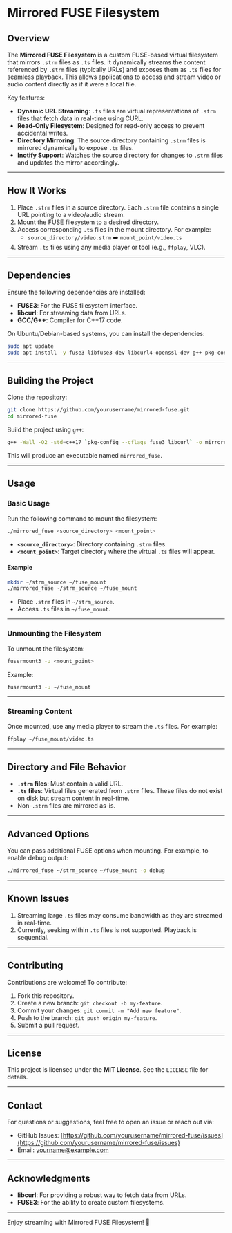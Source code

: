 # **Mirrored FUSE Filesystem**

## **Overview**
The **Mirrored FUSE Filesystem** is a custom FUSE-based virtual filesystem that mirrors `.strm` files as `.ts` files. It dynamically streams the content referenced by `.strm` files (typically URLs) and exposes them as `.ts` files for seamless playback. This allows applications to access and stream video or audio content directly as if it were a local file.

Key features:
- **Dynamic URL Streaming**: `.ts` files are virtual representations of `.strm` files that fetch data in real-time using CURL.
- **Read-Only Filesystem**: Designed for read-only access to prevent accidental writes.
- **Directory Mirroring**: The source directory containing `.strm` files is mirrored dynamically to expose `.ts` files.
- **Inotify Support**: Watches the source directory for changes to `.strm` files and updates the mirror accordingly.

---

## **How It Works**

1. Place `.strm` files in a source directory. Each `.strm` file contains a single URL pointing to a video/audio stream.
2. Mount the FUSE filesystem to a desired directory.
3. Access corresponding `.ts` files in the mount directory. For example:
   - `source_directory/video.strm` ➡️ `mount_point/video.ts`
4. Stream `.ts` files using any media player or tool (e.g., `ffplay`, VLC).

---

## **Dependencies**

Ensure the following dependencies are installed:
- **FUSE3**: For the FUSE filesystem interface.
- **libcurl**: For streaming data from URLs.
- **GCC/G++**: Compiler for C++17 code.

On Ubuntu/Debian-based systems, you can install the dependencies:

```bash
sudo apt update
sudo apt install -y fuse3 libfuse3-dev libcurl4-openssl-dev g++ pkg-config
```

---

## **Building the Project**

Clone the repository:

```bash
git clone https://github.com/yourusername/mirrored-fuse.git
cd mirrored-fuse
```

Build the project using `g++`:

```bash
g++ -Wall -O2 -std=c++17 `pkg-config --cflags fuse3 libcurl` -o mirrored_fuse mirrored_fuse.cpp `pkg-config --libs fuse3 libcurl`
```

This will produce an executable named `mirrored_fuse`.

---

## **Usage**

### **Basic Usage**

Run the following command to mount the filesystem:

```bash
./mirrored_fuse <source_directory> <mount_point>
```

- **`<source_directory>`**: Directory containing `.strm` files.
- **`<mount_point>`**: Target directory where the virtual `.ts` files will appear.

#### Example

```bash
mkdir ~/strm_source ~/fuse_mount
./mirrored_fuse ~/strm_source ~/fuse_mount
```

- Place `.strm` files in `~/strm_source`.
- Access `.ts` files in `~/fuse_mount`.

---

### **Unmounting the Filesystem**

To unmount the filesystem:

```bash
fusermount3 -u <mount_point>
```

Example:

```bash
fusermount3 -u ~/fuse_mount
```

---

### **Streaming Content**

Once mounted, use any media player to stream the `.ts` files. For example:

```bash
ffplay ~/fuse_mount/video.ts
```

---

## **Directory and File Behavior**

- **`.strm` files**: Must contain a valid URL.
- **`.ts` files**: Virtual files generated from `.strm` files. These files do not exist on disk but stream content in real-time.
- Non-`.strm` files are mirrored as-is.

---

## **Advanced Options**

You can pass additional FUSE options when mounting. For example, to enable debug output:

```bash
./mirrored_fuse ~/strm_source ~/fuse_mount -o debug
```

---

## **Known Issues**
1. Streaming large `.ts` files may consume bandwidth as they are streamed in real-time.
2. Currently, seeking within `.ts` files is not supported. Playback is sequential.

---

## **Contributing**

Contributions are welcome! To contribute:
1. Fork this repository.
2. Create a new branch: `git checkout -b my-feature`.
3. Commit your changes: `git commit -m "Add new feature"`.
4. Push to the branch: `git push origin my-feature`.
5. Submit a pull request.

---

## **License**

This project is licensed under the **MIT License**. See the `LICENSE` file for details.

---

## **Contact**

For questions or suggestions, feel free to open an issue or reach out via:

- GitHub Issues: [https://github.com/yourusername/mirrored-fuse/issues](https://github.com/yourusername/mirrored-fuse/issues)
- Email: yourname@example.com

---

## **Acknowledgments**

- **libcurl**: For providing a robust way to fetch data from URLs.
- **FUSE3**: For the ability to create custom filesystems.

---

Enjoy streaming with Mirrored FUSE Filesystem! 🎥
